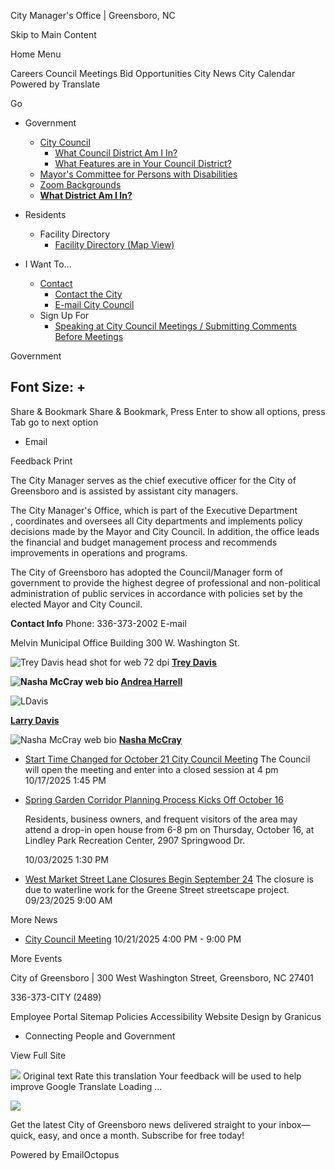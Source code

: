 City Manager's Office | Greensboro, NC






Skip to Main Content

Home
Menu



Careers
Council Meetings
Bid Opportunities
City News
City Calendar
Powered by
Translate




Go

* Government

  + [City Council](https://www.greensboro-nc.gov/government/city-council "Click to open City Council")
    - [What Council District Am I In?](https://www.greensboro-nc.gov/government/city-council/what-council-district-am-i-in "Click to open What Council District Am I In?")
    - [What Features are in Your Council District?](https://www.greensboro-nc.gov/government/city-council/what-features-are-in-your-council-district "Click to open What Features are in Your Council District?")
  + [Mayor's Committee for Persons with Disabilities](https://www.greensboro-nc.gov/government/mayor-s-committee-for-persons-with-disabilities "Click to open Mayor's Committee for Persons with Disabilities")
  + [Zoom Backgrounds](https://www.greensboro-nc.gov/government/zoom-backgrounds "Zoom Backgrounds from Greensboro")
  + [**What District Am I In?**](https://www.greensboro-nc.gov/government/city-council/what-council-district-am-i-in)
* Residents

  + Facility Directory
    - [Facility Directory (Map View)](https://www.greensboro-nc.gov/residents/facility-directory/facility-directory-map-view "Click to open Facility Directory (Map View)")
* I Want To...

  + [Contact](https://www.greensboro-nc.gov/i-want-to/contact "Click to open Contact")
    - [Contact the City](https://www.greensboro-nc.gov/i-want-to/contact/contact-the-city "Click to open Contact the City")
    - [E-mail City Council](https://www.greensboro-nc.gov/i-want-to/contact/e-mail-city-council "Click to open E-mail City Council")
  + Sign Up For
    - [Speaking at City Council Meetings / Submitting Comments Before Meetings](https://www.greensboro-nc.gov/i-want-to/sign-up-for/speaking-at-city-council-meetings-submitting-comments-before-meetings "Click to open Speaking at City Council Meetings / Submitting Comments Before Meetings")








Government

Font Size:
+
-
Share & Bookmark
Share & Bookmark, Press Enter to show all options, press Tab go to next option

* Email

Feedback
Print



The City Manager serves as the chief executive officer for the City of Greensboro and is assisted by assistant city managers.

The City Manager's Office, which is part of the
Executive Department
, coordinates and oversees all City departments and implements policy decisions made by the Mayor and City Council. In addition, the office leads the financial and budget management process and recommends improvements in operations and programs.

The City of Greensboro has adopted the Council/Manager form of government to provide the highest degree of professional and non-political administration of public services in accordance with policies set by the elected Mayor and City Council.

**Contact Info**
Phone: 336-373-2002
E-mail

Melvin Municipal Office Building
300 W. Washington St.

![Trey Davis head shot for web 72 dpi](https://www.greensboro-nc.gov/home/showpublishedimage/20117/638651015388000000)
[**Trey Davis**](https://www.greensboro-nc.gov/home/showpublisheddocument/60092/638900931311700000)

**![Nasha McCray web bio](https://www.greensboro-nc.gov/home/showpublishedimage/38402/638652735659500000)
[Andrea Harrell](https://www.greensboro-nc.gov/home/showpublisheddocument/60686/638653832441770000)**

![LDavis](https://www.greensboro-nc.gov/home/showpublishedimage/20325/637003374210470000)

**[Larry Davis](https://www.greensboro-nc.gov/home/showpublisheddocument/63885/638911912656430000)**

![Nasha McCray web bio](https://www.greensboro-nc.gov/home/showpublishedimage/29265/637897800601430000)
**[Nasha McCray](https://www.greensboro-nc.gov/home/showpublisheddocument/52936/638520779382230000)**

* [Start Time Changed for October 21 City Council Meeting](https://www.greensboro-nc.gov/Home/Components/News/News/21405/36?backlist=%2fgovernment%2fcity-manager-s-office)
  The Council will open the meeting and enter into a closed session at 4 pm
  10/17/2025 1:45 PM
* [Spring Garden Corridor Planning Process Kicks Off October 16](https://www.greensboro-nc.gov/Home/Components/News/News/21357/36?backlist=%2fgovernment%2fcity-manager-s-office)

  Residents, business owners, and frequent visitors of the area may attend a drop-in open house from 6-8 pm on Thursday, October 16, at Lindley Park Recreation Center, 2907 Springwood Dr.

  10/03/2025 1:30 PM
* [West Market Street Lane Closures Begin September 24](https://www.greensboro-nc.gov/Home/Components/News/News/21297/36?backlist=%2fgovernment%2fcity-manager-s-office)
  The closure is due to waterline work for the Greene Street streetscape project.
  09/23/2025 9:00 AM

More News



* [City Council Meeting](https://www.greensboro-nc.gov/Home/Components/Calendar/Event/146773/23?backlist=%2fgovernment%2fcity-manager-s-office)
  10/21/2025 4:00 PM - 9:00 PM

More Events


City of Greensboro |
300 West Washington Street, Greensboro, NC 27401



336-373-CITY (2489)

Employee Portal
Sitemap
Policies
Accessibility
Website Design by Granicus
- Connecting People and Government

View Full Site

![](https://fonts.gstatic.com/s/i/productlogos/translate/v14/24px.svg)
Original text
Rate this translation
Your feedback will be used to help improve Google Translate
Loading ...

![](https://gallery.eocampaign1.com/54fb0f1c-a6d3-11ef-9354-819c52b83814%2Fmedia-manager%2F1732224644824-b642a4e5-e336-fdf0-ad1a-5d20fe199224.png)

Get the latest City of Greensboro news delivered straight to your inbox—quick, easy, and once a month. Subscribe for free today!

Powered by
EmailOctopus